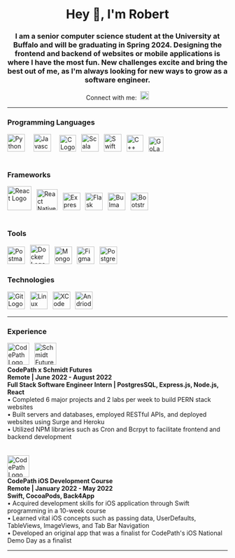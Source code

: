 <!-- Start README -->
<div>
  
  <!-- Main Header -->
  <div align="center">
    <h1 align="center" style="text-align: center;">
      Hey 👋, I'm Robert
    </h1>
  </div>
  
  <!-- About Me -->
  <div align="center">
    <h3>
        I am a senior computer science student at the University at Buffalo and will be graduating in Spring 2024. Designing the frontend and backend of websites or mobile applications is where I have the most fun. New challenges excite and bring the best out of me, as I'm always looking for new ways to grow as a software engineer.
    </h3>
  </div>

  <!-- LinkedIn Link and Image -->
  <div align="center"> 
    Connect with me:&nbsp;
    <a href="https://www.linkedin.com/in/robertreyes-enamorado/" target="_blank">    
      <picture>
        <img alt="LinkedIn Logo" src="https://github.com/reyesenamorado97/reyesenamorado97/assets/97928078/ac871912-faa1-4721-8702-e55aab1f34b0" height="20">
      </picture>
        </div>
    </a>
  </div>
  
  <hr/>
  
 <!-- Programming Languages -->
 <div> 
   <h3>
     Programming Languages
   </h3>
    <picture>
      <img alt="Python Logo" src="https://github.com/reyesenamorado97/reyesenamorado97/assets/97928078/d7aab6f3-ca33-47e5-87a7-547bc623cb6b" width="40"/>
    </picture>
    &nbsp; &nbsp;
    <picture>
      <img alt="Javascript Logo" src="https://github.com/reyesenamorado97/reyesenamorado97/assets/97928078/8703b99e-25f6-495b-89e6-2b20e112e968" width="40"/>
    </picture>
    &nbsp; &nbsp;
    <picture>
      <img alt="C Logo" src="https://github.com/reyesenamorado97/reyesenamorado97/assets/97928078/4d5567b6-bd54-4542-b1cc-925055e1349e" width="38"/>
    </picture>
    &nbsp; 
    <picture>
      <img alt="Scala Logo" src="https://github.com/reyesenamorado97/reyesenamorado97/assets/97928078/958ea312-8a3d-486f-8d7a-af4d485bd47a" width="40"/>
    </picture>
    &nbsp;
     <picture>
      <img alt="Swift Logo" src="https://github.com/reyesenamorado97/reyesenamorado97/assets/97928078/cd56ecd9-9034-4420-9da6-85fd323f200b" width="40"/>
    </picture>
    &nbsp;
     <picture>
      <img alt="C++ Logo" src="https://github.com/reyesenamorado97/reyesenamorado97/assets/97928078/8af8bff7-744a-45ce-ba5d-2edc1c9dd0bc" width="38"/>
    </picture>
    &nbsp;
    <picture>
      <img align="justify" alt="GoLang Logo" src="https://github.com/reyesenamorado97/reyesenamorado97/assets/97928078/2c31f7bb-d4b1-4172-9968-7e9d6bfaa76f" height="34"/>
    </picture>
  </div>
  
  </br>

  <!-- Known Frameworks -->
  <div> 
   <h3>
     Frameworks
   </h3>
    <picture>
      <img alt="React Logo" src="https://github.com/reyesenamorado97/reyesenamorado97/assets/97928078/72dd1d2e-788d-43e1-a82f-f86f001eeff9" height="55"/>
    </picture>
    &nbsp;
    <picture>
      <img alt="React Native Logo" src="https://github.com/reyesenamorado97/reyesenamorado97/assets/97928078/d4dde974-ed43-4c0e-80d0-34b20158dd47" height="48"/>
    </picture>
    &nbsp;
    <picture>
      <img alt="Express Logo" src="https://github.com/reyesenamorado97/reyesenamorado97/assets/97928078/d4d654cc-d835-4d17-98af-cf7b14c4cce4" height="40"/>
    </picture>
    &nbsp;
    <picture>
      <img alt="Flask Logo" src="https://github.com/reyesenamorado97/reyesenamorado97/assets/97928078/e1f3332e-1ed8-40e9-9e13-07d78ce2d5bb" height="40"/>
    </picture>
    &nbsp;
    <picture>
      <img alt="Bulma CSS Logo" src="https://github.com/reyesenamorado97/reyesenamorado97/assets/97928078/26d78b74-9dd0-4279-b447-63e42fcc907c" height="40"/>
    </picture>
    &nbsp;
    <picture>
      <img alt="Bootstrap Logo" src="https://github.com/reyesenamorado97/reyesenamorado97/assets/97928078/44e0012c-aefc-4573-b50f-fb1eb65cedb4" height="40"/>
    </picture>
    &nbsp;
  </div>

  </br>
  
  <!-- Known Tools -->
  <div> 
   <h3>
     Tools
   </h3>
    <picture>
      <img alt="Postman Logo" src="https://github.com/reyesenamorado97/reyesenamorado97/assets/97928078/bb5bb109-0e5b-4675-af34-87d7eb1866cc" width="40"/>
    </picture>
    &nbsp;
    <picture>
      <img alt="Docker Logo" src="https://github.com/reyesenamorado97/reyesenamorado97/assets/97928078/7d612248-0332-4c75-a6b0-7ddd1fedfe05" width="44"/>
    </picture>
    &nbsp;
    <picture>
      <img alt="MongoDB Logo" src="https://github.com/reyesenamorado97/reyesenamorado97/assets/97928078/a6cd5654-228a-4c98-911b-5d1496e4624a" height="40"/>
    </picture>
    &nbsp;
    <picture>
      <img alt="Figma Logo" src="https://github.com/reyesenamorado97/reyesenamorado97/assets/97928078/9d61a892-4dd9-45b0-a73d-0a5a31b37ad5" height="40"/>
    </picture>
    &nbsp;
    <picture>
      <img alt="PostgreSQL Logo" src="https://github.com/reyesenamorado97/reyesenamorado97/assets/97928078/0bb3472a-3a27-45c6-b769-591aa549086d" height="40"/>
    </picture>


  <!-- Technologies -->
  <div> 
   <h3>
     Technologies
   </h3>
    <picture>
      <img alt="Git Logo" src="https://github.com/reyesenamorado97/reyesenamorado97/assets/97928078/80f764d2-009f-43f9-956f-ac79d3faafa6" width="40"/>
    </picture>
    &nbsp;
    <picture>
      <img alt="Linux Logo" src="https://github.com/reyesenamorado97/reyesenamorado97/assets/97928078/62667666-247c-4dce-afa1-369fd58f8718" width="40"/>
    </picture>
    &nbsp;
    <picture>
      <img alt="XCode Logo" src="https://github.com/reyesenamorado97/reyesenamorado97/assets/97928078/1b35383a-2a82-476a-b03a-b571bf04b687" height="40"/>
    </picture>
    &nbsp;
    <picture>
      <img alt="Andriod Studio Logo" src="https://github.com/reyesenamorado97/reyesenamorado97/assets/97928078/dfcd3a19-150b-449b-923e-280f15e7da3e" height="40"/>
    </picture>
    &nbsp;
  </div>

  <hr/>
  
  <!-- Experience -->
  <div> 
    <h3>
     Experience
    </h3>
  </div>
  <!-- CodePath x Schmidt Futures -->
  <div>
    <picture>
      <img alt="CodePath Logo" src="https://github.com/reyesenamorado97/reyesenamorado97/assets/97928078/69501fb3-a629-4278-8aa6-bd32f477dda2" width="50"/>
    </picture>
    &nbsp;
    <picture>
      <img alt="Schmidt Futures Logo" src="https://github.com/reyesenamorado97/reyesenamorado97/assets/97928078/ef978516-89ee-480d-b6cf-948daf7f55f2" height="50"/>
    </picture>
  </div>

  <div>
    <b>CodePath x Schmidt Futures</b><br>
    <b>Remote | June 2022 - August 2022</b><br>
    <b>Full Stack Software Engineer Intern | PostgresSQL, Express.js, Node.js, React</b><br>
  </div>
  • Completed 6 major projects and 2 labs per week to build PERN stack websites<br>
  • Built servers and databases, employed RESTful APIs, and deployed websites using Surge and Heroku<br>
  • Utilized NPM libraries such as Cron and Bcrpyt to facilitate frontend and backend development<br>

  <br>
  <br>
  
   <!-- CodePath iOS Development Course -->
  <div>
    <picture>
      <img alt="CodePath Logo" src="https://github.com/reyesenamorado97/reyesenamorado97/assets/97928078/69501fb3-a629-4278-8aa6-bd32f477dda2" width="50"/>
    </picture>
  </div>

  <div>
    <b>CodePath iOS Development Course</b><br>
    <b>Remote | January 2022 - May 2022</b><br>
    <b>Swift, CocoaPods, Back4App</b><br>
  </div>
  • Acquired development skills for iOS application through Swift programming in a 10-week course<br>
  • Learned vital iOS concepts such as passing data, UserDefaults, TableViews, ImageViews, and Tab Bar Navigation<br>
  • Developed an original app that was a finalist for CodePath's iOS National Demo Day as a finalist<br>

  <hr>

  <!-- Projects 
  <div> 
    <h3>
      Projects
    </h3>
  </div>

  -->
  
<!--------------- END README --------------->
</div>
